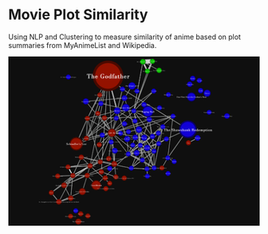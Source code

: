 # Movie Plot Similarity
Using NLP and Clustering to measure similarity of anime based on plot summaries from MyAnimeList and Wikipedia.

![visualization](Similarity_Visualization.png)
